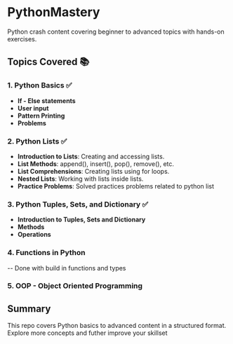 # PythonMastery 
Python crash content covering beginner to advanced topics with hands-on exercises.

## Topics Covered 📚

### 1. **Python Basics** ✅
- **If - Else statements** 
- **User input**
- **Pattern Printing**
- **Problems**

### 2. **Python Lists** ✅
- **Introduction to Lists**: Creating and accessing lists.
- **List Methods**: append(), insert(), pop(), remove(), etc. 
- **List Comprehensions**: Creating lists using for loops.
- **Nested Lists**: Working with lists inside lists.
- **Practice Problems**: Solved practices problems related to python list

### 3. **Python Tuples, Sets, and Dictionary** ✅
- **Introduction to Tuples, Sets and Dictionary**
- **Methods**
- **Operations**

### 4. **Functions in Python**
-- Done with build in functions and types

### 5. OOP - Object Oriented Programming


## Summary

This repo covers Python basics to advanced content in a structured format.
Explore more concepts and futher improve your skillset
